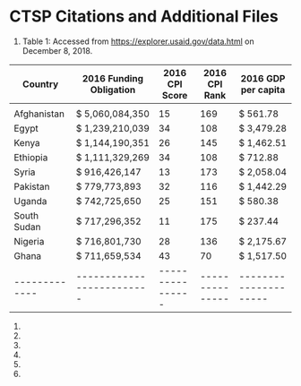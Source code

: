 # CTSP Citations and Additional Files

  1. Table 1: Accessed from https://explorer.usaid.gov/data.html on December 8, 2018.
  
  
|   Country   | 2016 Funding Obligation | 2016 CPI Score | 2016 CPI Rank | 2016 GDP per capita |
|-------------|-------------------------|----------------|---------------|---------------------|
|             |                         |                |               |                     |
| Afghanistan | $ 5,060,084,350         |             15 |           169 | $ 561.78            |
| Egypt       | $ 1,239,210,039         |             34 |           108 | $ 3,479.28          |
| Kenya       | $ 1,144,190,351         |             26 |           145 | $ 1,462.51          |
| Ethiopia    | $ 1,111,329,269         |             34 |           108 | $ 712.88            |
| Syria       | $ 916,426,147           |             13 |           173 | $ 2,058.04          |
| Pakistan    | $ 779,773,893           |             32 |           116 | $ 1,442.29          |
| Uganda      | $ 742,725,650           |             25 |           151 | $ 580.38            |
| South Sudan | $ 717,296,352           |             11 |           175 | $ 237.44            |
| Nigeria     | $ 716,801,730           |             28 |           136 | $ 2,175.67          |
| Ghana       | $ 711,659,534           |             43 |            70 | $ 1,517.50          |
|-------------|-------------------------|----------------|---------------|---------------------|

  1.
  1.
  1.
  1.
  1.
  1.
  
  
